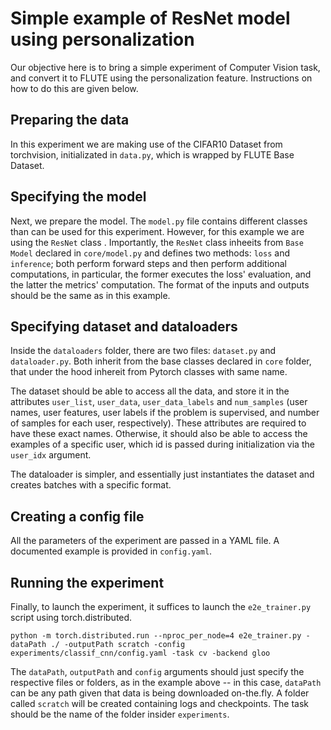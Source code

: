 # Simple example of ResNet model using personalization

Our objective here is to bring a simple experiment of Computer Vision task,
and convert it to FLUTE using the personalization feature. Instructions on 
how to do this are given below.

## Preparing the data

In this experiment we are making use of the CIFAR10 Dataset from torchvision, 
initializated in `data.py`, which is wrapped by FLUTE Base Dataset.

## Specifying the model

Next, we prepare the model. The `model.py` file contains different classes than
can be used for this experiment. However, for this example we are using the
`ResNet` class . Importantly, the `ResNet` class inheeits from `Base Model` 
declared in `core/model.py` and defines two methods: `loss` and `inference`; 
both perform forward steps and then perform additional computations, in particular, 
the former executes the loss' evaluation, and the latter the metrics' computation. 
The format of the inputs and outputs should be the same as in this example.

## Specifying dataset and dataloaders

Inside the `dataloaders` folder, there are two files: `dataset.py` and
`dataloader.py`. Both inherit from the base classes declared in `core`
folder, that under the hood inhereit from Pytorch classes with same name.

The dataset should be able to access all the data, and store it in the
attributes `user_list`, `user_data`, `user_data_labels` and `num_samples` (user
names, user features, user labels if the problem is supervised, and number of
samples for each user, respectively). These attributes are required to have
these exact names. Otherwise, it should also be able to access the examples of a
specific user, which id is passed during initialization via the `user_idx`
argument.

The dataloader is simpler, and essentially just instantiates the dataset and
creates batches with a specific format.

## Creating a config file

All the parameters of the experiment are passed in a YAML file. A documented
example is provided in `config.yaml`.

## Running the experiment

Finally, to launch the experiment, it suffices to launch the `e2e_trainer.py`
script using torch.distributed.

```
python -m torch.distributed.run --nproc_per_node=4 e2e_trainer.py -dataPath ./ -outputPath scratch -config experiments/classif_cnn/config.yaml -task cv -backend gloo
```

The `dataPath`, `outputPath` and `config` arguments should just specify the
respective files or folders, as in the example above -- in this case, `dataPath` 
can be any path given that data is being downloaded on-the.fly. A folder
called `scratch` will be created containing logs and checkpoints. The task
should be the name of the folder insider `experiments`.
